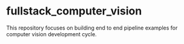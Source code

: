 # fullstack_computer_vision
This repository focuses on building end to end pipeline examples for computer vision development cycle.
